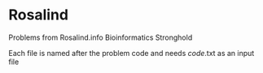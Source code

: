 # Rosalind

Problems from Rosalind.info Bioinformatics Stronghold

Each file is named after the problem code and needs *code*.txt as an input file
